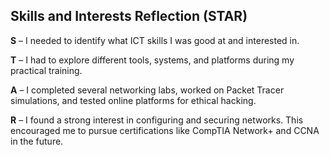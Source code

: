 ## Skills and Interests Reflection (STAR)

**S** – I needed to identify what ICT skills I was good at and interested in.

**T** – I had to explore different tools, systems, and platforms during my practical training.

**A** – I completed several networking labs, worked on Packet Tracer simulations, and tested online platforms for ethical hacking.

**R** – I found a strong interest in configuring and securing networks. This encouraged me to pursue certifications like CompTIA Network+ and CCNA in the future.
